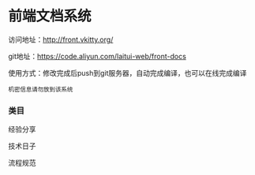 # 前端文档系统

访问地址：http://front.vkitty.org/

git地址：https://code.aliyun.com/laitui-web/front-docs

使用方式：修改完成后push到git服务器，自动完成编译，也可以在线完成编译

`机密信息请勿放到该系统`



### 类目

经验分享

技术日子

流程规范

